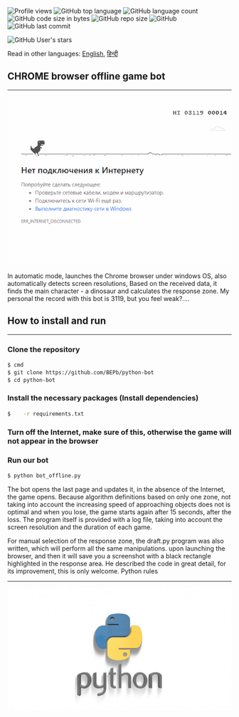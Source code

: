 ![Profile views](https://gpvc.arturio.dev/BEPb) 
![GitHub top language](https://img.shields.io/github/languages/top/BEPb/python-bot) 
![GitHub language count](https://img.shields.io/github/languages/count/BEPb/python-bot)
![GitHub code size in bytes](https://img.shields.io/github/languages/code-size/BEPb/python-bot)
![GitHub repo size](https://img.shields.io/github/repo-size/BEPb/python-bot) 
![GitHub](https://img.shields.io/github/license/BEPb/python-bot) 
![GitHub last commit](https://img.shields.io/github/last-commit/BEPb/python-bot)

![GitHub User's stars](https://img.shields.io/github/stars/BEPb?style=social)


Read in other languages: [English](README.ru.md), [हिन्दी](README.hindi.md)


## CHROME browser offline game bot

____
![](./media/title.gif)

In automatic mode, launches the Chrome browser under windows OS, also automatically detects screen resolutions,
Based on the received data, it finds the main character - a dinosaur and calculates the response zone. My personal
the record with this bot is 3119, but you feel weak?....

## How to install and run
____
### Clone the repository
 
```sh
$ cmd
$ git clone https://github.com/BEPb/python-bot
$ cd python-bot
```
 
### Install the necessary packages (Install dependencies)
```sh
$    -r requirements.txt
```
### Turn off the Internet, make sure of this, otherwise the game will not appear in the browser
### Run our bot
 
```sh
$ python bot_offline.py
```

The bot opens the last page and updates it, in the absence of the Internet, the game opens. Because algorithm
 definitions based on only one zone, not taking into account the increasing speed of approaching objects does not
 is optimal and when you lose, the game starts again after 15 seconds, after the loss. The program itself is provided with a log
 file, taking into account the screen resolution and the duration of each game.
      
 For manual selection of the response zone, the draft.py program was also written, which will perform all the same manipulations.
 upon launching the browser, and then it will save you a screenshot with a black rectangle highlighted in the response area.
 He described the code in great detail, for its improvement, this is only welcome. Python rules
 
____
![](./media/python.jpeg)